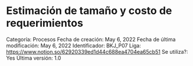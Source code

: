 # Estimación de tamaño y costo de requerimientos

Categoría: Procesos
Fecha de creación: May 6, 2022
Fecha de última modificación: May 6, 2022
Identificador: BKJ_P07
Liga: https://www.notion.so/62920339ed1d44c688ea4704ea65cb51
Se utiliza?: Yes
Última versión: 1.0